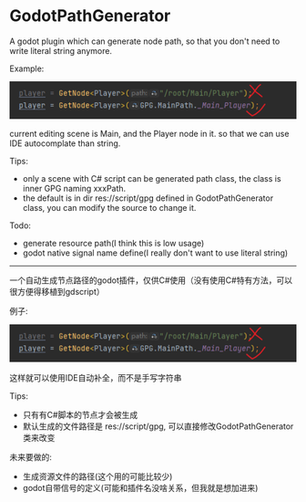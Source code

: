 # GodotPathGenerator
A godot plugin which can generate node path, so that you don't need to write literal string anymore.

Example:

![example](https://raw.githubusercontent.com/LiXin-Link/lixin-link.github.io/main/picture/gpgExample.png)

current editing scene is Main, and the Player node in it.
so that we can use IDE autocomplate than string.

Tips:
* only a scene with C# script can be generated path class, the class is inner GPG naming xxxPath.
* the default is in dir res://script/gpg defined in GodotPathGenerator class, you can modify the source to change it.

Todo:
* generate resource path(I think this is low usage)
* godot native signal name define(I really don't want to use literal string)

---

一个自动生成节点路径的godot插件，仅供C#使用（没有使用C#特有方法，可以很方便得移植到gdscript）

例子:

![例子](https://raw.githubusercontent.com/LiXin-Link/lixin-link.github.io/main/picture/gpgExample.png)

这样就可以使用IDE自动补全，而不是手写字符串

Tips:
* 只有有C#脚本的节点才会被生成
* 默认生成的文件路径是 res://script/gpg, 可以直接修改GodotPathGenerator类来改变

未来要做的:
* 生成资源文件的路径(这个用的可能比较少)
* godot自带信号的定义(可能和插件名没啥关系，但我就是想加进来)
